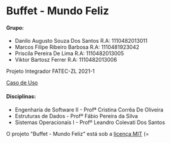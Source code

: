 # Buffet - Mundo Feliz

#### Grupo:
- Danilo Augusto Souza Dos Santos R.A: 1110482013011
- Marcos Filipe Ribeiro Barbosa R.A: 1110481923042
- Priscila Pereira De Lima R.A: 1110482013005
- Viktor Bartosz Ferrer R.A: 1110482013006

Projeto Integrador FATEC-ZL 2021-1

[Caso de Uso](https://github.com/CTRLMarcws/IED001-Buffet-Mundo_Feliz/blob/main/CasoDeUso.md)

#### Disciplinas:
- Engenharia de Software II - Profª Cristina Corrêa De Oliveira
- Estruturas de Dados - Profº Fábio Pereira da Silva
- Sistemas Operacionais I - Profº Leandro Colevati Dos Santos

O projeto "Buffet - Mundo Feliz" está sob a [licença MIT](https://github.com/CTRLMarcws/IED001-Buffet-Mundo_Feliz/blob/main/LICENSE) (=
